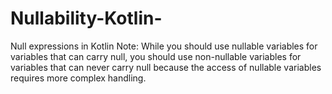 # Nullability-Kotlin-
Null expressions in Kotlin
Note: While you should use nullable variables for variables that can carry null, you should use non-nullable variables for variables that can never carry null because the access of nullable variables requires more complex handling. 
